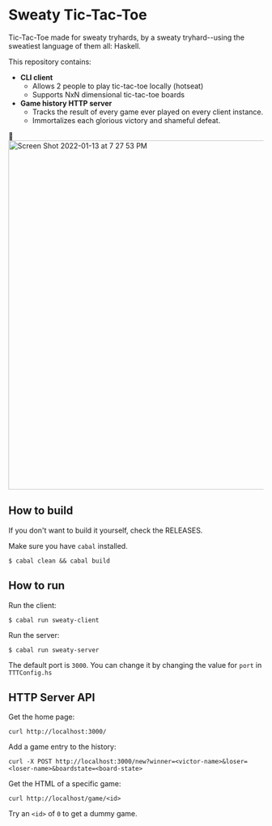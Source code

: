 # Sweaty Tic-Tac-Toe

Tic-Tac-Toe made for sweaty tryhards, by a sweaty tryhard--using the sweatiest language of them all: Haskell.

This repository contains:
- **CLI client**
  - Allows 2 people to play tic-tac-toe locally (hotseat)
  - Supports NxN dimensional tic-tac-toe boards
- **Game history HTTP server**
  - Tracks the result of every game ever played on every client instance.
  - Immortalizes each glorious victory and shameful defeat.

🚡
<img width="689" alt="Screen Shot 2022-01-13 at 7 27 53 PM" src="https://user-images.githubusercontent.com/43355097/149441230-11be7d28-462f-4cc8-ab5c-2b16891ea127.png">

## How to build

If you don't want to build it yourself, check the RELEASES.

Make sure you have `cabal` installed.

```
$ cabal clean && cabal build
```

## How to run

Run the client:

```
$ cabal run sweaty-client
```

Run the server:

```
$ cabal run sweaty-server
```
The default port is `3000`. You can change it by changing the value for `port` in `TTTConfig.hs`


## HTTP Server API

Get the home page:

```
curl http://localhost:3000/
```

Add a game entry to the history:

```
curl -X POST http://localhost:3000/new?winner=<victor-name>&loser=<loser-name>&boardstate=<board-state>
```

Get the HTML of a specific game:

```
curl http://localhost/game/<id>
```

Try an `<id>` of `0` to get a dummy game.
